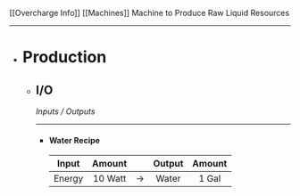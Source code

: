 [[Overcharge Info]]
[[Machines]]
Machine to Produce Raw Liquid Resources
___
* # Production
	* ## I/O
		_Inputs / Outputs_
		___
		* #### Water Recipe
			| Input | Amount || Output | Amount |
			| :---: | :---: | :---: | :---: | :---: |
			| Energy | 10 Watt | -> | Water | 1 Gal |
